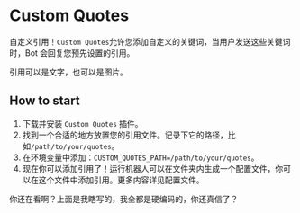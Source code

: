 # Custom Quotes

自定义引用！`Custom Quotes`允许您添加自定义的关键词，当用户发送这些关键词时，Bot 会回复您预先设置的引用。

引用可以是文字，也可以是图片。

## How to start

1. 下载并安装 `Custom Quotes` 插件。
2. 找到一个合适的地方放置您的引用文件。记录下它的路径，比如`/path/to/your/quotes`。
3. 在环境变量中添加：`CUSTOM_QUOTES_PATH=/path/to/your/quotes`。
4. 现在你可以添加引用了！运行机器人可以在文件夹内生成一个配置文件，你可以在这个文件中添加引用。更多内容详见配置文件。


你还在看啊？上面是我瞎写的，我全都是硬编码的，你还真信了？
